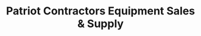 ---
title: "Patriot Contractors Equipment Sales & Supply"
url: /grove-city/patriot-contractors-equipment-sales-and-supply/
shop: storage rental
---